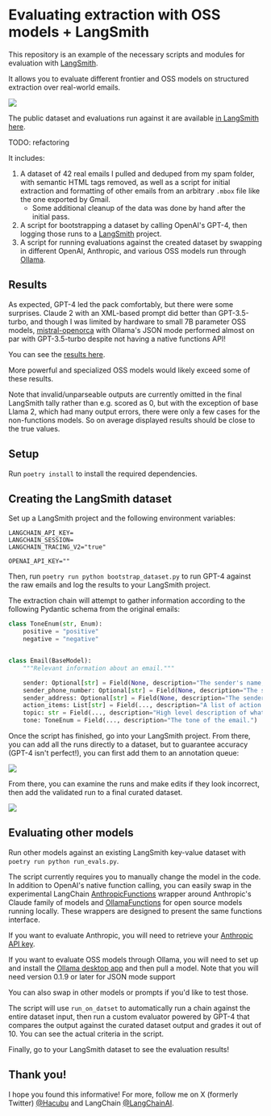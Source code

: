 # Evaluating extraction with OSS models + LangSmith

This repository is an example of the necessary scripts and modules for evaluation with [LangSmith](https://smith.langchain.com/).

It allows you to evaluate different frontier and OSS models on structured extraction over real-world emails.

![](/public/images/public_dataset.png)

The public dataset and evaluations run against it are available [in LangSmith here](https://smith.langchain.com/public/36bdfe7d-3cd1-4b36-b957-d12d95810a2b/d).

TODO: refactoring

It includes:

1. A dataset of 42 real emails I pulled and deduped from my spam folder, with semantic HTML tags removed, as well as a script for initial extraction and formatting of other emails from an arbitrary `.mbox` file like the one exported by Gmail.
    - Some additional cleanup of the data was done by hand after the initial pass.
2. A script for bootstrapping a dataset by calling OpenAI's GPT-4, then logging those runs to a [LangSmith](https://smith.langchain.com/) project.
3. A script for running evaluations against the created dataset by swapping in different OpenAI, Anthropic, and various OSS models run through [Ollama](https://ollama.ai).

## Results

As expected, GPT-4 led the pack comfortably, but there were some surprises. Claude 2 with an XML-based prompt did better than GPT-3.5-turbo,
and though I was limited by hardware to small 7B parameter OSS models, [mistral-openorca](https://ollama.ai/library/mistral-openorca) with Ollama's JSON mode
performed almost on par with GPT-3.5-turbo despite not having a native functions API!

You can see the [results here](https://smith.langchain.com/public/36bdfe7d-3cd1-4b36-b957-d12d95810a2b/d).

More powerful and specialized OSS models would likely exceed some of these results.

Note that invalid/unparseable outputs are currently omitted in the final LangSmith tally rather than e.g. scored as 0, 
but with the exception of base Llama 2, which had many output errors, there were only a few cases for the non-functions models.
So on average displayed results should be close to the true values.

## Setup

Run `poetry install` to install the required dependencies.

## Creating the LangSmith dataset

Set up a LangSmith project and the following environment variables:

```
LANGCHAIN_API_KEY=
LANGCHAIN_SESSION=
LANGCHAIN_TRACING_V2="true"

OPENAI_API_KEY=""
```

Then, run `poetry run python bootstrap_dataset.py` to run GPT-4 against the raw emails and log the results to your LangSmith project.

The extraction chain will attempt to gather information according to the following Pydantic schema from the original emails:

```python
class ToneEnum(str, Enum):
    positive = "positive"
    negative = "negative"


class Email(BaseModel):
    """Relevant information about an email."""

    sender: Optional[str] = Field(None, description="The sender's name, if available")
    sender_phone_number: Optional[str] = Field(None, description="The sender's phone number, if available")
    sender_address: Optional[str] = Field(None, description="The sender's address, if available")
    action_items: List[str] = Field(..., description="A list of action items requested by the email")
    topic: str = Field(..., description="High level description of what the email is about")
    tone: ToneEnum = Field(..., description="The tone of the email.")
```

Once the script has finished, go into your LangSmith project. From there, you can add all the runs directly to a dataset, but to guarantee accuracy (GPT-4 isn't perfect!),
you can first add them to an annotation queue:

![](/public/images/logged_runs.png)

From there, you can examine the runs and make edits if they look incorrect, then add the validated run to a final curated dataset.

![](/public/images/annotation_queue.png)

## Evaluating other models

Run other models against an existing LangSmith key-value dataset with `poetry run python run_evals.py`.

The script currently requires you to manually change the model in the code. In addition to OpenAI's native function calling, you can easily swap in
the experimental LangChain [AnthropicFunctions](https://api.python.langchain.com/en/latest/llms/langchain_experimental.llms.anthropic_functions.AnthropicFunctions.html)
wrapper around Anthropic's Claude family of models and 
[OllamaFunctions](https://api.python.langchain.com/en/latest/llms/langchain_experimental.llms.ollama_functions.OllamaFunctions.html) for open source models 
running locally. These wrappers are designed to present the same functions interface.

If you want to evaluate Anthropic, you will need to retrieve your [Anthropic API key](https://console.anthropic.com/).

If you want to evaluate OSS models through Ollama, you will need to set up and install the [Ollama desktop app](https://ollama.ai/) and then pull a model.
Note that you will need version 0.1.9 or later for JSON mode support

You can also swap in other models or prompts if you'd like to test those.

The script will use `run_on_datset` to automatically run a chain against the entire dataset input, then run a custom evaluator powered by GPT-4 
that compares the output against the curated dataset output and grades it out of 10. You can see the actual criteria in the script.

Finally, go to your LangSmith dataset to see the evaluation results!

## Thank you!

I hope you found this informative! For more, follow me on X (formerly Twitter) [@Hacubu](https://x.com/hacubu/) and LangChain [@LangChainAI](https://x.com/langchainai/).
